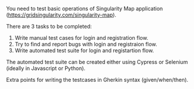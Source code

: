 
You need to test basic operations of Singularity Map application (https://gridsingularity.com/singularity-map).  

There are 3 tasks to be completed: 
1. Write manual test cases for login and registration flow.
2. Try to find and report bugs with login and registraion flow.
3. Write automated test suite for login and registartion flow.

The automated test suite can be created either using Cypress or Selenium (ideally in Javascript or Python).

Extra points for writing the testcases in Gherkin syntax (given/when/then).
